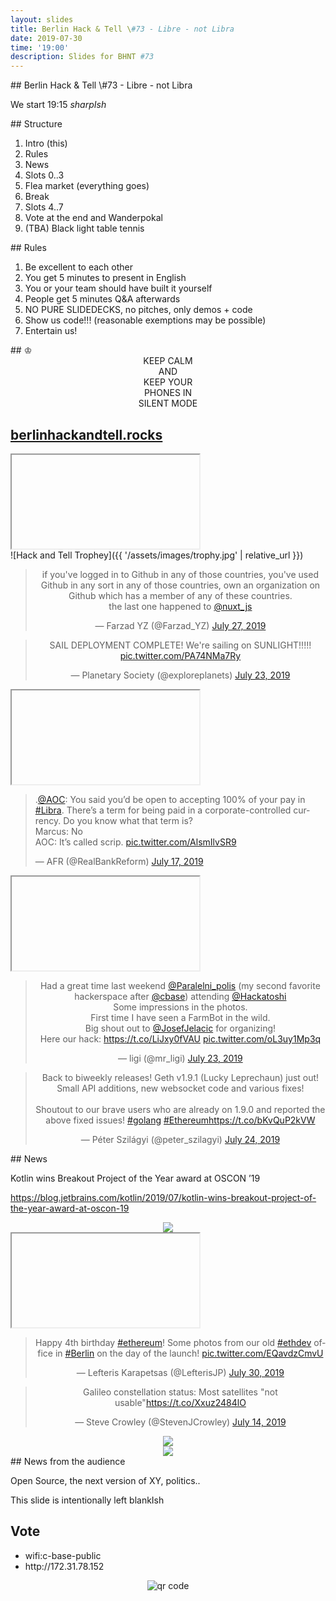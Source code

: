```yaml
---
layout: slides
title: Berlin Hack & Tell \#73 - Libre - not Libra
date: 2019-07-30
time: '19:00'
description: Slides for BHNT #73
---
```


<section data-markdown>
## Berlin Hack & Tell \#73 - Libre - not Libra

We start 19:15 *sharpIsh*
</section>

<section data-markdown>
## Structure

1. Intro (this)
1. Rules
1. News
1. Slots 0..3
1. Flea market (everything goes)
1. Break
1. Slots 4..7
1. Vote at the end and Wanderpokal
1. (TBA) Black light table tennis
</section>

<section data-markdown>
## Rules

1. Be excellent to each other
1. You get 5 minutes to present in English
1. You or your team should have built it yourself
1. People get 5 minutes Q&A afterwards
1. NO PURE SLIDEDECKS, no pitches, only demos + code
1. Show us code!!! (reasonable exemptions may be possible)
1. Entertain us!
</section>

<section data-markdown>
## &#9812;
<center>
KEEP CALM</br>
AND</br>
KEEP YOUR</br>
PHONES IN</br>
SILENT MODE</br>
</center>
</section>

<section>
<h2><a href="https://berlinhackandtell.rocks/">berlinhackandtell.rocks</a></h2>
<iframe class="stretch" data-src="https://berlinhackandtell.rocks"></iframe>
</section>

<section data-markdown>
![Hack and Tell Trophey]({{ '/assets/images/trophy.jpg' | relative_url }})
</section>


<section>

<center>

<blockquote class="twitter-tweet"><p lang="en" dir="ltr">if you&#39;ve logged in to Github in any of those countries, you&#39;ve used Github in any sort in any of those countries, own an organization on Github which has a member of any of these countries.<br>the last one happened to <a href="https://twitter.com/nuxt_js?ref_src=twsrc%5Etfw">@nuxt_js</a></p>&mdash; Farzad YZ (@Farzad_YZ) <a href="https://twitter.com/Farzad_YZ/status/1155180967004389377?ref_src=twsrc%5Etfw">July 27, 2019</a></blockquote> <script async src="https://platform.twitter.com/widgets.js" charset="utf-8"></script>
</center>

</section>

<section>

<center>
<blockquote class="twitter-tweet"><p lang="en" dir="ltr">SAIL DEPLOYMENT COMPLETE! We&#39;re sailing on SUNLIGHT!!!!! <a href="https://t.co/PA74NMa7Ry">pic.twitter.com/PA74NMa7Ry</a></p>&mdash; Planetary Society (@exploreplanets) <a href="https://twitter.com/exploreplanets/status/1153746079134842880?ref_src=twsrc%5Etfw">July 23, 2019</a></blockquote> <script async src="https://platform.twitter.com/widgets.js" charset="utf-8"></script>
</center>

</section>

<section>

<iframe class="stretch" data-src="https://volksentscheid-transparenz.de"></iframe>
</section>




<section>

<blockquote class="twitter-tweet"><p lang="en" dir="ltr">.<a href="https://twitter.com/AOC?ref_src=twsrc%5Etfw">@AOC</a>: You said you’d be open to accepting 100% of your pay in <a href="https://twitter.com/hashtag/Libra?src=hash&amp;ref_src=twsrc%5Etfw">#Libra</a>. There’s a term for being paid in a corporate-controlled currency. Do you know what that term is?<br>Marcus: No<br>AOC: It’s called scrip. <a href="https://t.co/AlsmIlvSR9">pic.twitter.com/AlsmIlvSR9</a></p>&mdash; AFR (@RealBankReform) <a href="https://twitter.com/RealBankReform/status/1151541426179756032?ref_src=twsrc%5Etfw">July 17, 2019</a></blockquote> <script async src="https://platform.twitter.com/widgets.js" charset="utf-8"></script>

</section>

<section>

<iframe class="stretch" data-src="https://www.dw.com/en/kraftwerk-case-eu-top-court-defines-rules-of-sampling/a-46916334"></iframe>
</section>




<section>

<center>

<blockquote class="twitter-tweet"><p lang="en" dir="ltr">Had a great time last weekend <a href="https://twitter.com/Paralelni_polis?ref_src=twsrc%5Etfw">@Paralelni_polis</a> (my second favorite hackerspace after <a href="https://twitter.com/cbase?ref_src=twsrc%5Etfw">@cbase</a>) attending <a href="https://twitter.com/Hackatoshi?ref_src=twsrc%5Etfw">@Hackatoshi</a><br>Some impressions in the photos.<br>First time I have seen a FarmBot in the wild.<br>Big shout out to <a href="https://twitter.com/JosefJelacic?ref_src=twsrc%5Etfw">@JosefJelacic</a> for organizing!<br>Here our hack: <a href="https://t.co/LiJxy0fVAU">https://t.co/LiJxy0fVAU</a> <a href="https://t.co/oL3uy1Mp3q">pic.twitter.com/oL3uy1Mp3q</a></p>&mdash; ligi (@mr_ligi) <a href="https://twitter.com/mr_ligi/status/1153606842855149568?ref_src=twsrc%5Etfw">July 23, 2019</a></blockquote> <script async src="https://platform.twitter.com/widgets.js" charset="utf-8"></script>
</center>

</section>

<section>

<center>

<blockquote class="twitter-tweet"><p lang="en" dir="ltr">Back to biweekly releases! Geth v1.9.1 (Lucky Leprechaun) just out! Small API additions, new websocket code and various fixes!<br><br>Shoutout to our brave users who are already on 1.9.0 and reported the above fixed issues! <a href="https://twitter.com/hashtag/golang?src=hash&amp;ref_src=twsrc%5Etfw">#golang</a> <a href="https://twitter.com/hashtag/Ethereum?src=hash&amp;ref_src=twsrc%5Etfw">#Ethereum</a><a href="https://t.co/bKvQuP2kVW">https://t.co/bKvQuP2kVW</a></p>&mdash; Péter Szilágyi (@peter_szilagyi) <a href="https://twitter.com/peter_szilagyi/status/1153930294233317376?ref_src=twsrc%5Etfw">July 24, 2019</a></blockquote> <script async src="https://platform.twitter.com/widgets.js" charset="utf-8"></script>

</center>

</section>

<section data-markdown>
## News

Kotlin wins Breakout Project of the Year award at OSCON ’19

https://blog.jetbrains.com/kotlin/2019/07/kotlin-wins-breakout-project-of-the-year-award-at-oscon-19

</section>


<section>

<center>


<img src="https://heise.cloudimg.io/width/610/q70.png-lossy-70.webp-lossy-70.foil1/_www-heise-de_/imgs/18/2/7/1/4/1/0/8/turing-a1a98c1bf3c7a1aa.jpeg"/>

</center>

</section>

<section>
<iframe class="stretch" data-src="https://en.wikipedia.org/wiki/Rutger_Hauer"></iframe>
</section>

<section>
<center>
<blockquote class="twitter-tweet"><p lang="en" dir="ltr">Happy 4th birthday <a href="https://twitter.com/hashtag/ethereum?src=hash&amp;ref_src=twsrc%5Etfw">#ethereum</a>! Some photos from our old <a href="https://twitter.com/hashtag/ethdev?src=hash&amp;ref_src=twsrc%5Etfw">#ethdev</a> office in <a href="https://twitter.com/hashtag/Berlin?src=hash&amp;ref_src=twsrc%5Etfw">#Berlin</a> on the day of the launch! <a href="https://t.co/EQavdzCmvU">pic.twitter.com/EQavdzCmvU</a></p>&mdash; Lefteris Karapetsas (@LefterisJP) <a href="https://twitter.com/LefterisJP/status/1156224936840704000?ref_src=twsrc%5Etfw">July 30, 2019</a></blockquote> <script async src="https://platform.twitter.com/widgets.js" charset="utf-8"></script>
</center>
</section>


<section>

<center>

<blockquote class="twitter-tweet"><p lang="en" dir="ltr">Galileo constellation status: Most satellites &quot;not usable&quot;<a href="https://t.co/Xxuz2484lO">https://t.co/Xxuz2484lO</a></p>&mdash; Steve Crowley (@StevenJCrowley) <a href="https://twitter.com/StevenJCrowley/status/1150428383387488257?ref_src=twsrc%5Etfw">July 14, 2019</a></blockquote> <script async src="https://platform.twitter.com/widgets.js" charset="utf-8"></script>


</center>

</section>

<section>

<center>

<img src="https://lh3.googleusercontent.com/6gfINwjbNkhRPEORKS3_B8MBGH-Xcc7VNyW3UzLbLet4QN-ihMOS1P6OUD6lzMl8yu_4bvGFUbsO4mVfyU7-7QCZCnXlJLiqHGFVFymL2QnR-EDXB4kRdHrCuZhgnJ4U12QdBwyn0Ssfnn-Tmj1Hp68WNib3PK612I7H6tQ0qHTBps0kH-MXoq-Zo2SYef2H75aBmXRZK1lNmuCD7fdCX8PrGohOGZiQQOeIU4aCOnnqJifPQpMLggEljlCAV1h0iMH75ilRefm48w8bFKzYiqpxmR-f5RGdhCkXGwyhhkzInFGnxn5CVxIK9-3nThumsu61KEl8tnj3xNaf05lQcQbOFc_oYSW7NkB-fqg_F0a7N08jrEwdxbHzO4ZRaHFlx2gXM7jbzZZ-3CgOjJAIOZywWSDsFt3anP7nFafqMdeZsm8veIXm_xlmqmXs_k2ehtyErB-_hkTHUZbtM0YuHz1UC6CufsscVeVbcjBPMRHGj_v5Pj03ivqyC11PJAn-YtMySh7ozRmzMg_ACUAEhN72OxUXqz6MdFzVfUQtF0YZpHGote1dnauVdyPhJFEAGuCIJWPbutg0fYU0rfEhEJXEf3KaLnEwHmyiPv6Dcb0eTeC0OCkmC9Q6wPE3OvyFb8-Fk0yLQkH23O3_yy3hMK_K_dD9m53clRR8NOw_pUW4vy4xImsYnMYC8npWhvqx9FTdnBTYRrYVkmrXN0L0tpA=w1187-h890-no"/>

</center>

</section>



<section>

<center>

<img src="https://cdn1.spiegel.de/images/image-884532-galleryV9-jqfo-884532.jpg"/>

</center>

</section>

<section data-markdown>
## News from the audience

Open Source, the next version of XY, politics..
</section>

<section data-markdown>
This slide is intentionally left blankIsh
</section>

<section>
<h2>Vote</h2>

<ul>
<li>wifi:c-base-public</li>
<li>http://172.31.78.152</li>
</ul>
<center>
<img src="http://api.qrserver.com/v1/create-qr-code/?color=000000&amp;bgcolor=FFFFFF&amp;data=http%3A%2F%2F172.31.78.152&amp;qzone=1&amp;margin=0&amp;size=400x400&amp;ecc=L" alt="qr code" />
</center>
</section>
